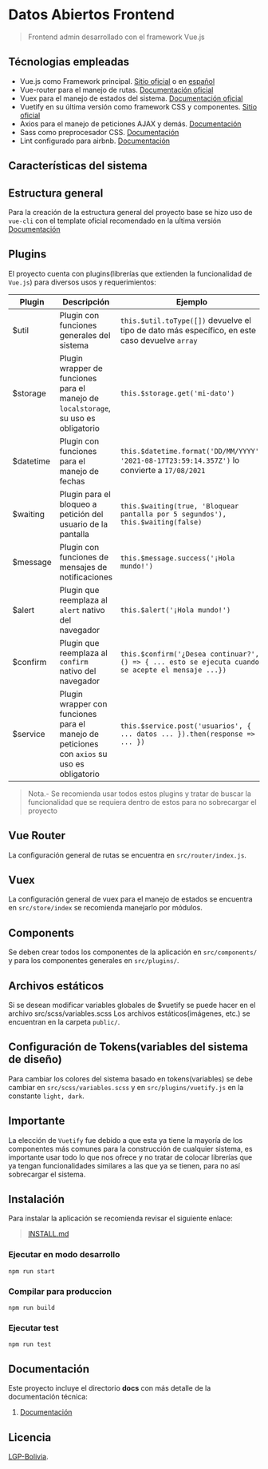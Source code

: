 # Datos Abiertos Frontend

> Frontend admin desarrollado con el framework Vue.js

## Técnologias empleadas

- Vue.js como Framework principal. [Sitio oficial](https://vuejs.org/) o en [español](https://es-vuejs.github.io/vuejs.org/)
- Vue-router para el manejo de rutas. [Documentación oficial](https://router.vuejs.org/)
- Vuex para el manejo de estados del sistema. [Documentación oficial](https://vuex.vuejs.org)
- Vuetify en su última versión como framework CSS y componentes. [Sitio oficial](https://vuetifyjs.com/)
- Axios para el manejo de peticiones AJAX y demás. [Documentación](https://github.com/mzabriskie/axios)
- Sass como preprocesador CSS. [Documentación](http://sass-lang.com/)
- Lint configurado para airbnb. [Documentación](https://github.com/airbnb/javascript)

## Características del sistema

## Estructura general

Para la creación de la estructura general del proyecto base se hizo uso de `vue-cli` con el template oficial recomendado en la uĺtima versión [Documentación](https://cli.vuejs.org/)

## Plugins

El proyecto cuenta con plugins(librerías que extienden la funcionalidad de `Vue.js`) para diversos usos y requerimientos:

| Plugin     | Descripción                                                                                 | Ejemplo                                                                                            |
| ---------- | ------------------------------------------------------------------------------------------- | -------------------------------------------------------------------------------------------------- |
| \$util     | Plugin con funciones generales del sistema                                                  | `this.$util.toType([])` devuelve el tipo de dato más específico, en este caso devuelve `array`     |
| \$storage  | Plugin wrapper de funciones para el manejo de `localstorage`, su uso es obligatorio         | `this.$storage.get('mi-dato')`                                                                     |
| \$datetime | Plugin con funciones para el manejo de fechas                                               | `this.$datetime.format('DD/MM/YYYY', '2021-08-17T23:59:14.357Z')` lo convierte a `17/08/2021`      |
| \$waiting  | Plugin para el bloqueo a petición del usuario de la pantalla                                | `this.$waiting(true, 'Bloquear pantalla por 5 segundos'), this.$waiting(false)`                    |
| \$message  | Plugin con funciones de mensajes de notificaciones                                          | `this.$message.success('¡Hola mundo!')`                                                            |
| \$alert    | Plugin que reemplaza al `alert` nativo del navegador                                        | `this.$alert('¡Hola mundo!')`                                                                      |
| \$confirm  | Plugin que reemplaza al `confirm` nativo del navegador                                      | `this.$confirm('¿Desea continuar?', () => { ... esto se ejecuta cuando se acepte el mensaje ...})` |
| \$service  | Plugin wrapper con funciones para el manejo de peticiones con `axios` su uso es obligatorio | `this.$service.post('usuarios', { ... datos ... }).then(response => { ... })`                      |

> Nota.- Se recomienda usar todos estos plugins y tratar de buscar la funcionalidad que se requiera dentro de estos para no sobrecargar el proyecto

## Vue Router

La configuración general de rutas se encuentra en `src/router/index.js`.

## Vuex

La configuración general de vuex para el manejo de estados se encuentra en `src/store/index` se recomienda manejarlo por módulos.

## Components

Se deben crear todos los componentes de la aplicación en `src/components/` y para los componentes generales en `src/plugins/`.

## Archivos estáticos

Si se desean modificar variables globales de \$vuetify se puede hacer en el archivo src/scss/variables.scss
Los archivos estáticos(imágenes, etc.) se encuentran en la carpeta `public/`.

## Configuración de Tokens(variables del sistema de diseño)

Para cambiar los colores del sistema basado en tokens(variables) se debe cambiar en `src/scss/variables.scss` y en `src/plugins/vuetify.js` en la constante `light, dark`.

## Importante

La elección de `Vuetify` fue debido a que esta ya tiene la mayoría de los componentes más comunes para la construcción de cualquier sistema, es importante usar todo lo que nos ofrece y no tratar de colocar librerías que ya tengan funcionalidades similares a las que ya se tienen, para no así sobrecargar el sistema.

## Instalación

Para instalar la aplicación se recomienda revisar el siguiente enlace:

> [INSTALL.md](INSTALL.md)

### Ejecutar en modo desarrollo

```
npm run start
```

### Compilar para produccion

```
npm run build
```

### Ejecutar test

```
npm run test
```

## Documentación

Este proyecto incluye el directorio **docs** con más detalle de la documentación técnica:

1. [Documentación](docs/analisis/README.md)

## Licencia

[LGP-Bolivia](LICENSE).
